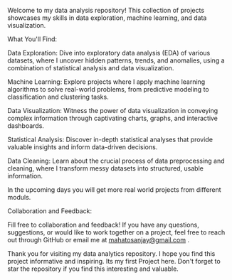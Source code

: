 Welcome to my data analysis repository! This collection of projects showcases my skills in data exploration, machine learning, and data visualization.

What You'll Find:

Data Exploration: Dive into exploratory data analysis (EDA) of various datasets, where I uncover hidden patterns, trends, and anomalies, using a combination of statistical analysis and data visualization.

Machine Learning: Explore projects where I apply machine learning algorithms to solve real-world problems, from predictive modeling to classification and clustering tasks.

Data Visualization: Witness the power of data visualization in conveying complex information through captivating charts, graphs, and interactive dashboards.

Statistical Analysis: Discover in-depth statistical analyses that provide valuable insights and inform data-driven decisions.

Data Cleaning: Learn about the crucial process of data preprocessing and cleaning, where I transform messy datasets into structured, usable information.

In the upcoming days you will get more real world projects from different moduls.

Collaboration and Feedback:

Fill free to collaboration and feedback! If you have any questions, suggestions, or would like to work together on a project, feel free to reach out through GitHub or email me at mahatosanjay@gmail.com .

Thank you for visiting my data analytics repository. I hope you find this project informative and inspiring. Its my first Project here. Don't forget to star the repository if you find this interesting and valuable.
